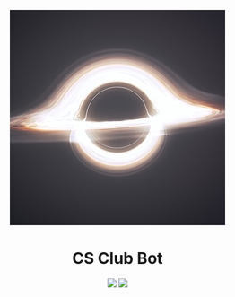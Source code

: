 <p align="center">
    <img src="/bot/resources/images/icon.jpg"/>
</p>
<h1 align="center">CS Club Bot</h1>
<p align="center">
    <img src="https://img.shields.io/apm/l/vim-mode.svg"/>
    <img src="https://img.shields.io/badge/python-3.7.4-green.svg">
</p>